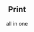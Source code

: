 <div class="row">
    <div class="col-md-2"></div>
    <div class="col-md-8 text-center">
        <header>
            <h2>Print</h2>
            <p>all in one</p>
        </header>
    </div>
     <div class="col-md-2"></div>
</div>